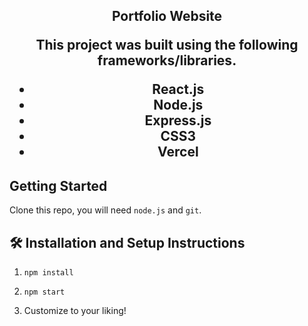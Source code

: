 <h2 align="center">
  Portfolio Website<br/>

This project was built using the following frameworks/libraries.

- React.js
- Node.js
- Express.js
- CSS3
- Vercel

## Getting Started

Clone this repo, you will need `node.js` and `git`.

## 🛠 Installation and Setup Instructions

1. `npm install`

2. `npm start`

3. Customize to your liking!

